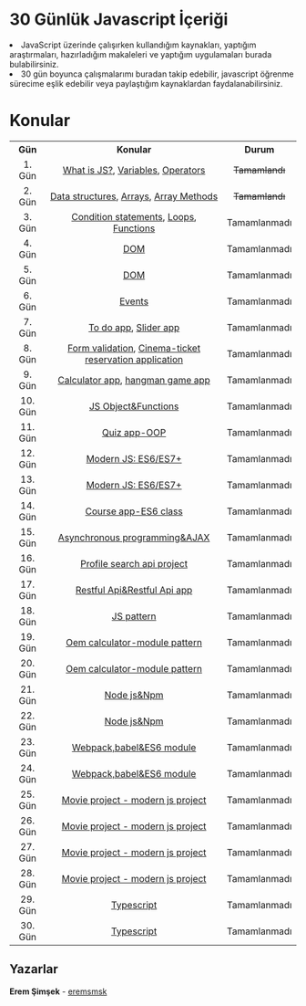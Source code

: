 # 30 Günlük Javascript İçeriği

<li>JavaScript üzerinde çalışırken kullandığım kaynakları, yaptığım araştırmaları, hazırladığım makaleleri ve yaptığım uygulamaları burada bulabilirsiniz.</li>
<li>30 gün boyunca çalışmalarımı buradan takip edebilir, javascript öğrenme sürecime eşlik edebilir veya paylaştığım kaynaklardan faydalanabilirsiniz.</li>

# Konular

<table align="center">
  <tr>
    <th>Gün</th>
    <th>Konular</th>
    <th>Durum</th>
  </tr>
  <tr align="center">
     <td>1. Gün</td>
    <td><a href="https://github.com/eremsmsk/30DaysOfJS/tree/main/what-is-js">What is JS?</a>,
      <a href="https://github.com/eremsmsk/30DaysOfJS/tree/main/variables">Variables</a>,
      <a href="https://github.com/eremsmsk/30DaysOfJS/tree/main/operators">Operators</a></td>
    <td><del> Tamamlandı </del></td>
  </tr>
  <tr align="center">
     <td>2. Gün</td>
    <td><a href="https://github.com/eremsmsk/30DaysOfJS/tree/main/data-structures">Data structures</a>,
      <a href="https://github.com/eremsmsk/30DaysOfJS/tree/main/arrays">Arrays</a>,
      <a href="https://github.com/eremsmsk/30DaysOfJS/tree/main/array-methods">Array Methods</a></td>
    <td><del> Tamamlandı </del></td>
  </tr>
  <tr align="center">
     <td>3. Gün</td>
    <td><a href="https://github.com/eremsmsk/30DaysOfJS/tree/main/condition-statements">Condition statements</a>,
      <a href="https://github.com/eremsmsk/30DaysOfJS">Loops</a>,
      <a href="https://github.com/eremsmsk/30DaysOfJS">Functions</a></td>
    <td>Tamamlanmadı</td>
  </tr>
  <tr align="center">
     <td>4. Gün</td>
    <td><a href="https://github.com/eremsmsk/30DaysOfJS">DOM</a></td>
    <td>Tamamlanmadı</td>
  </tr>
  <tr align="center">
     <td>5. Gün</td>
    <td><a href="https://github.com/eremsmsk/30DaysOfJS">DOM</a></td>
    <td>Tamamlanmadı</td>
  </tr>
  <tr align="center">
     <td>6. Gün</td>
    <td><a href="https://github.com/eremsmsk/30DaysOfJS">Events</a></td>
    <td>Tamamlanmadı</td>
  </tr>
  <tr align="center">
     <td>7. Gün</td>
    <td><a href="https://github.com/eremsmsk/30DaysOfJS">To do app</a>,
      <a href="https://github.com/eremsmsk/30DaysOfJS">Slider app</a></td>
    <td>Tamamlanmadı</td>
  </tr>
  <tr align="center">
     <td>8. Gün</td>
    <td><a href="https://github.com/eremsmsk/30DaysOfJS">Form validation</a>,
      <a href="https://github.com/eremsmsk/30DaysOfJS">Cinema-ticket reservation application</a>
    <td>Tamamlanmadı</td>
  </tr>
  <tr align="center">
     <td>9. Gün</td>
    <td><a href="https://github.com/eremsmsk/30DaysOfJS">Calculator app</a>,
      <a href="https://github.com/eremsmsk/30DaysOfJS">hangman game app</a></td>
    <td>Tamamlanmadı</td>
  </tr>
  <tr align="center">
     <td>10. Gün</td>
    <td><a href="https://github.com/eremsmsk/30DaysOfJS">JS Object&Functions</a></td>
    <td>Tamamlanmadı</td>
  </tr>
  <tr align="center">
     <td>11. Gün</td>
    <td><a href="https://github.com/eremsmsk/30DaysOfJS">Quiz app-OOP</a></td>
    <td>Tamamlanmadı</td>
  </tr>
  <tr align="center">
     <td>12. Gün</td>
    <td><a href="https://github.com/eremsmsk/30DaysOfJS">Modern JS: ES6/ES7+</a></td>
    <td>Tamamlanmadı</td>
  </tr>
  <tr align="center">
     <td>13. Gün</td>
    <td><a href="https://github.com/eremsmsk/30DaysOfJS">Modern JS: ES6/ES7+</a></td>
    <td>Tamamlanmadı</td>
  </tr>
  <tr align="center">
     <td>14. Gün</td>
    <td><a href="https://github.com/eremsmsk/30DaysOfJS">Course app-ES6 class</a></td>
    <td>Tamamlanmadı</td>
  </tr>
  <tr align="center">
     <td>15. Gün</td>
    <td><a href="https://github.com/eremsmsk/30DaysOfJS">Asynchronous programming&AJAX</a></td>
    <td>Tamamlanmadı</td>
  </tr>
  <tr align="center">
     <td>16. Gün</td>
    <td><a href="https://github.com/eremsmsk/30DaysOfJS">Profile search api project</a></td>
    <td>Tamamlanmadı</td>
  </tr>
  <tr align="center">
     <td>17. Gün</td>
    <td><a href="https://github.com/eremsmsk/30DaysOfJS">Restful Api&Restful Api app</a></td>
    <td>Tamamlanmadı</td>
  </tr>
  <tr align="center">
     <td>18. Gün</td>
    <td><a href="https://github.com/eremsmsk/30DaysOfJS">JS pattern</a></td>
    <td>Tamamlanmadı</td>
  </tr>
  <tr align="center">
     <td>19. Gün</td>
    <td><a href="https://github.com/eremsmsk/30DaysOfJS">Oem calculator-module pattern</a></td>
    <td>Tamamlanmadı</td>
  </tr>
  <tr align="center">
     <td>20. Gün</td>
    <td><a href="https://github.com/eremsmsk/30DaysOfJS">Oem calculator-module pattern</a></td>
    <td>Tamamlanmadı</td>
  </tr>
  <tr align="center">
     <td>21. Gün</td>
    <td><a href="https://github.com/eremsmsk/30DaysOfJS">Node js&Npm</a></td>
    <td>Tamamlanmadı</td>
  </tr>
  <tr align="center">
     <td>22. Gün</td>
    <td><a href="https://github.com/eremsmsk/30DaysOfJS">Node js&Npm</a></td>
    <td>Tamamlanmadı</td>
  </tr>
  <tr align="center">
     <td>23. Gün</td>
    <td><a href="https://github.com/eremsmsk/30DaysOfJS">Webpack,babel&ES6 module</a></td>
    <td>Tamamlanmadı</td>
  </tr>
  <tr align="center">
     <td>24. Gün</td>
    <td><a href="https://github.com/eremsmsk/30DaysOfJS">Webpack,babel&ES6 module</a></td>
    <td>Tamamlanmadı</td>
  </tr>
  <tr align="center">
     <td>25. Gün</td>
    <td><a href="https://github.com/eremsmsk/30DaysOfJS">Movie project - modern js project</a></td>
    <td>Tamamlanmadı</td>
  </tr>
  <tr align="center">
     <td>26. Gün</td>
    <td><a href="https://github.com/eremsmsk/30DaysOfJS">Movie project - modern js project</a></td>
    <td>Tamamlanmadı</td>
  </tr>
  <tr align="center">
     <td>27. Gün</td>
    <td><a href="https://github.com/eremsmsk/30DaysOfJS">Movie project - modern js project</a></td>
    <td>Tamamlanmadı</td>
  </tr>
  <tr align="center">
     <td>28. Gün</td>
    <td><a href="https://github.com/eremsmsk/30DaysOfJS">Movie project - modern js project</a></td>
    <td>Tamamlanmadı</td>
  </tr>
  <tr align="center">
     <td>29. Gün</td>
    <td><a href="https://github.com/eremsmsk/30DaysOfJS">Typescript</a></td>
    <td>Tamamlanmadı</td>
  </tr>
  <tr align="center">
     <td>30. Gün</td>
    <td><a href="https://github.com/eremsmsk/30DaysOfJS">Typescript</a></td>
    <td>Tamamlanmadı</td>
  </tr>
</table>
   
   ## Yazarlar
   **Erem Şimşek** - [eremsmsk](https://github.com/eremsmsk)
